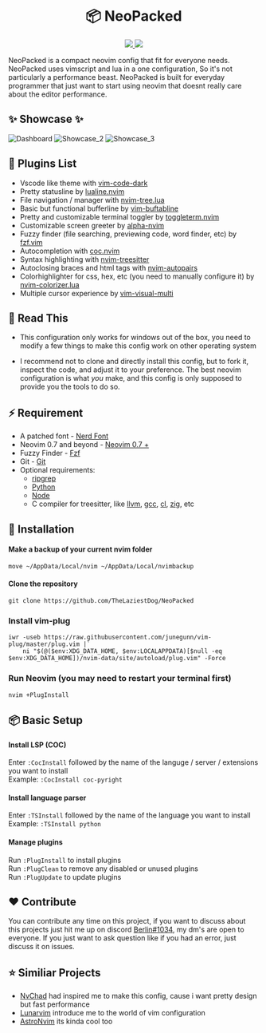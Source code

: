 <h1 align="center">📦 NeoPacked</h1>
<div align="center"><p>
    <a href="https://github.com/TheLaziestDog/NvBased/pulse">
      <img src="https://img.shields.io/github/last-commit/TheLaziestDog/NvBased?color=%4dc71f&label=Last%20Commit&logo=github&style=flat-square"/>
    </a>
    <a href="https://neovim.io/">
      <img src="https://img.shields.io/badge/Neovim-0.7+-blueviolet.svg?style=flat-square&logo=Neovim&logoColor=white"/>
      </a>
</div>

NeoPacked is a compact neovim config that fit for everyone needs. NeoPacked uses vimscript and lua in a one configuration, So it's not particularly a performance beast. NeoPacked is built for everyday programmer that just want to start using neovim that doesnt really care about the editor performance.

## ✨ Showcase ✨
![Dashboard](https://user-images.githubusercontent.com/108339770/176351253-3831355c-6d51-4fe0-ab69-27160a1aebea.png)
![Showcase_2](https://user-images.githubusercontent.com/108339770/176351657-e6f25b58-b1c1-41f3-8610-d032c8974122.png)
![Showcase_3](https://user-images.githubusercontent.com/108339770/176351953-560cfc54-c79d-44fc-9b59-bab765060c3a.png)

## 🔌 Plugins List
- Vscode like theme with [vim-code-dark](https://github.com/tomasiser/vim-code-dark)
- Pretty statusline by [lualine.nvim](https://github.com/nvim-lualine/lualine.nvim)
- File navigation / manager with [nvim-tree.lua](https://github.com/kyazdani42/nvim-tree.lua)
- Basic but functional bufferline by [vim-buftabline](https://github.com/ap/vim-buftabline)
- Pretty and customizable terminal toggler by [toggleterm.nvim](https://github.com/akinsho/toggleterm.nvim)
- Customizable screen greeter by [alpha-nvim](https://github.com/goolord/alpha-nvim)
- Fuzzy finder (file searching, previewing code, word finder, etc) by [fzf.vim](https://github.com/junegunn/fzf)
- Autocompletion with [coc.nvim](https://github.com/neoclide/coc.nvim)
- Syntax highlighting with [nvim-treesitter](https://github.com/nvim-treesitter/nvim-treesitter)
- Autoclosing braces and html tags with  [nvim-autopairs](https://github.com/windwp/nvim-autopairs)
- Colorhighlighter for css, hex, etc (you need to manually configure it) by [nvim-colorizer.lua](https://github.com/norcalli/nvim-colorizer.lua)
- Multiple cursor experience by [vim-visual-multi](https://github.com/mg979/vim-visual-multi)

## 📙 Read This
- This configuration only works for windows out of the box, you need to modify a few things to make this config work on other operating system

- I recommend not to clone and directly install this config, but to fork it, inspect the code, and adjust it to your preference. The best neovim configuration is what _you_ make, and this config is only supposed to provide you the tools to do so.

## ⚡ Requirement
- A patched font - [Nerd Font](https://www.nerdfonts.com/font-downloads)
- Neovim 0.7 and beyond - [Neovim 0.7 +](https://github.com/neovim/neovim/releases/tag/v0.7.0)
- Fuzzy Finder - [Fzf](https://github.com/junegunn/fzf)
- Git - [Git](https://git-scm.com/)
- Optional requirements:
	- [ripgrep](https://github.com/BurntSushi/ripgrep)
	- [Python](https://www.python.org/)
	- [Node](https://nodejs.org/en/)
	- C compiler for treesitter, like [llvm](https://llvm.org), [gcc](https://gcc.gnu.org), [cl](https://docs.microsoft.com/en-us/cpp/build/reference/compiler-options?view=msvc-170), [zig](https://ziglang.org/), etc

## 🔨  Installation
#### Make a backup of your current nvim folder

```
move ~/AppData/Local/nvim ~/AppData/Local/nvimbackup
```

#### Clone the repository

```
git clone https://github.com/TheLaziestDog/NeoPacked
```
### Install vim-plug
```
iwr -useb https://raw.githubusercontent.com/junegunn/vim-plug/master/plug.vim |`
    ni "$(@($env:XDG_DATA_HOME, $env:LOCALAPPDATA)[$null -eq $env:XDG_DATA_HOME])/nvim-data/site/autoload/plug.vim" -Force
```
###  Run Neovim (you may need to restart your terminal first)
```
nvim +PlugInstall
```

## 📦 Basic Setup
#### Install LSP (COC)

Enter `:CocInstall` followed by the name of the languge / server / extensions you want to install<br>
Example: `:CocInstall coc-pyright `

#### Install language parser

Enter `:TSInstall` followed by the name of the language you want to install<br>
Example: `:TSInstall python`

#### Manage plugins

Run `:PlugInstall` to install plugins<br>
Run `:PlugClean` to remove any disabled or unused plugins<br>
Run `:PlugUpdate` to update plugins<br>

## ❤️ Contribute
You can contribute any time on this project, if you want to discuss about this projects just hit me up on discord [Berlin#1034](), my dm's are open to everyone. 
If you just want to ask question like if you had an error, just discuss it on issues.

## ⭐ Similiar Projects
- [NvChad](https://github.com/NvChad/NvChad) had inspired me to make this config, cause i want pretty design but fast performance
- [Lunarvim](https://github.com/LunarVim/LunarVim) introduce me to the world of vim configuration
- [AstroNvim](https://github.com/AstroNvim/AstroNvim) its kinda cool too
